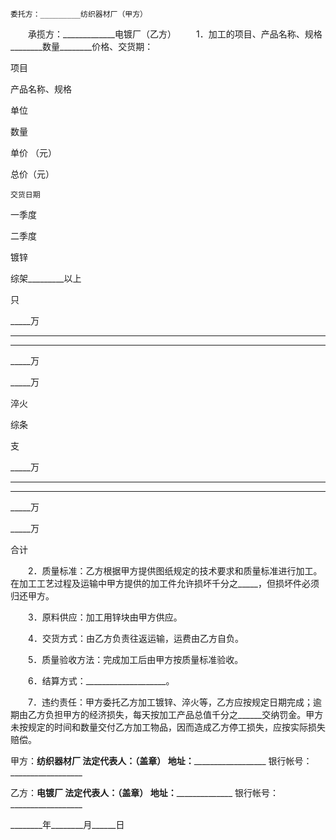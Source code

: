 
 


    委托方：_________纺织器材厂（甲方）
　　承揽方：_____________电镀厂（乙方）
　　1．加工的项目、产品名称、规格________数量________价格、交货期：






 

  

   

项目


   

产品名称、规格


   

单位


   

数量


   

单价  （元）


   

总价（元）


   

    交货日期


  

  

   

一季度


   

二季度


  

  

   

镀锌


   

综架_________以上


   

只


   

_____万


   

_____


   

__________


   

_____万


   

_____万


  

  

   

淬火


   

综条


   

支


   

_____万


   

_____


   

__________


   

 _____万


   

 _____万


  

  

   

 


   

 


   

 


   

 


   

 


   

 


   

 


   

 


  

  

   

合计


   

 


  

 







　　2．质量标准：乙方根据甲方提供图纸规定的技术要求和质量标准进行加工。在加工工艺过程及运输中甲方提供的加工件允许损坏千分之_____，但损坏件必须归还甲方。


　　3．原料供应：加工用锌块由甲方供应。


　　4．交货方式：由乙方负责往返运输，运费由乙方自负。


　　5．质量验收方法：完成加工后由甲方按质量标准验收。


　　6．结算方式：____________________。


　　7．违约责任：甲方委托乙方加工镀锌、淬火等，乙方应按规定日期完成；逾期由乙方负担甲方的经济损失，每天按加工产品总值千分之______交纳罚金。甲方未按规定的时间和数量交付乙方加工物品，因而造成乙方停工损失，应按实际损失赔偿。


 



甲方：____________纺织器材厂
法定代表人：（盖章）________
地址：______________________
银行帐号：__________________


乙方：________________电镀厂
法定代表人：（盖章）________
地址：______________________
银行帐号：__________________


________年________月______日
 


 

 
 
 
 
 
  


  
 

  


  


  
 
 
 
 

